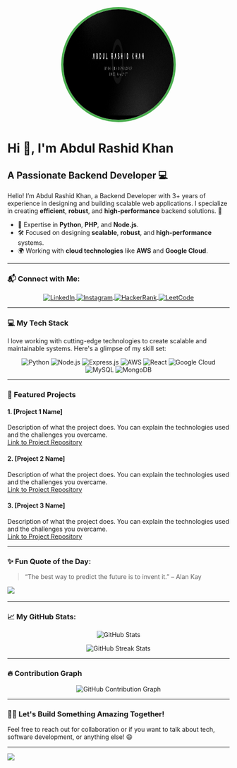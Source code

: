 <!-- Profile Image -->
<p align="center">
  <img src="https://github.com/wolftheThunder/wolftheThunder/blob/main/bdcard.png" alt="Abdul Rashid Khan" width="250" height="250" style="border-radius: 50%; border: 5px solid #4CAF50;" />
</p>

# Hi 👋, I'm Abdul Rashid Khan

## A Passionate Backend Developer 💻

Hello! I’m Abdul Rashid Khan, a Backend Developer with 3+ years of experience in designing and building scalable web applications. I specialize in creating **efficient**, **robust**, and **high-performance** backend solutions. 🚀

- 🔧 Expertise in **Python**, **PHP**, and **Node.js**.
- 🛠️ Focused on designing **scalable**, **robust**, and **high-performance** systems.
- 🌍 Working with **cloud technologies** like **AWS** and **Google Cloud**.

---

### 📬 Connect with Me:

<p align="center">
  <a href="https://www.linkedin.com/in/abdul-rashid-khan-maitla11" target="blank">
    <img align="center" src="https://raw.githubusercontent.com/rahuldkjain/github-profile-readme-generator/master/src/images/icons/Social/linked-in-alt.svg" alt="LinkedIn" height="40" width="40" />
  </a>
  <a href="https://instagram.com/_rashidkhan11" target="blank">
    <img align="center" src="https://raw.githubusercontent.com/rahuldkjain/github-profile-readme-generator/master/src/images/icons/Social/instagram.svg" alt="Instagram" height="40" width="40" />
  </a>
  <a href="https://www.hackerrank.com/rashid_khan_mai2" target="blank">
    <img align="center" src="https://raw.githubusercontent.com/rahuldkjain/github-profile-readme-generator/master/src/images/icons/Social/hackerrank.svg" alt="HackerRank" height="40" width="40" />
  </a>
  <a href="https://www.leetcode.com/wolfthethunder" target="blank">
    <img align="center" src="https://raw.githubusercontent.com/rahuldkjain/github-profile-readme-generator/master/src/images/icons/Social/leet-code.svg" alt="LeetCode" height="40" width="40" />
  </a>
</p>

---

### 💻 My Tech Stack

I love working with cutting-edge technologies to create scalable and maintainable systems. Here's a glimpse of my skill set:

<p align="center">
  <img src="https://img.shields.io/badge/Python-3670A0?style=for-the-badge&logo=python&logoColor=ffdd54" alt="Python" />
  <img src="https://img.shields.io/badge/Node.js-6DA55F?style=for-the-badge&logo=node.js&logoColor=white" alt="Node.js" />
  <img src="https://img.shields.io/badge/Express.js-404d59?style=for-the-badge&logo=express&logoColor=%2361DAFB" alt="Express.js" />
  <img src="https://img.shields.io/badge/AWS-%23FF9900.svg?style=for-the-badge&logo=amazon-aws&logoColor=white" alt="AWS" />
  <img src="https://img.shields.io/badge/React-20232A?style=for-the-badge&logo=react&logoColor=61DAFB" alt="React" />
  <img src="https://img.shields.io/badge/Google%20Cloud-4285F4?style=for-the-badge&logo=google-cloud&logoColor=white" alt="Google Cloud" />
  <img src="https://img.shields.io/badge/MySQL-4479A1?style=for-the-badge&logo=mysql&logoColor=white" alt="MySQL" />
  <img src="https://img.shields.io/badge/MongoDB-%234ea94b.svg?style=for-the-badge&logo=mongodb&logoColor=white" alt="MongoDB" />
</p>

---

### 🚀 Featured Projects

#### 1. **[Project 1 Name]**  
Description of what the project does. You can explain the technologies used and the challenges you overcame.  
[Link to Project Repository](#)

#### 2. **[Project 2 Name]**  
Description of what the project does. You can explain the technologies used and the challenges you overcame.  
[Link to Project Repository](#)

#### 3. **[Project 3 Name]**  
Description of what the project does. You can explain the technologies used and the challenges you overcame.  
[Link to Project Repository](#)

---

### ✨ Fun Quote of the Day:

> “The best way to predict the future is to invent it.” – Alan Kay

![](https://quotes-github-readme.vercel.app/api?type=horizontal&theme=radical)

---

### 📈 My GitHub Stats:

<p align="center">
  <img src="https://github-readme-stats.vercel.app/api?username=wolftheThunder&show_icons=true&hide_title=true&hide_border=true&count_private=true&theme=dark" alt="GitHub Stats" />
</p>

<p align="center">
  <img src="https://github-readme-streak-stats.herokuapp.com/?user=wolftheThunder&theme=radical&hide_border=true" alt="GitHub Streak Stats" />
</p>

---

### 🔥 Contribution Graph

<p align="center">
  <img src="https://activity-graph.herokuapp.com/graph?username=wolftheThunder&theme=dracula&hide_border=true" alt="GitHub Contribution Graph" />
</p>

---

### 👨‍💻 Let's Build Something Amazing Together!

Feel free to reach out for collaboration or if you want to talk about tech, software development, or anything else! 😄

---

[![](https://visitcount.itsvg.in/api?id=wolftheThunder&icon=0&color=0)](https://visitcount.itsvg.in)

